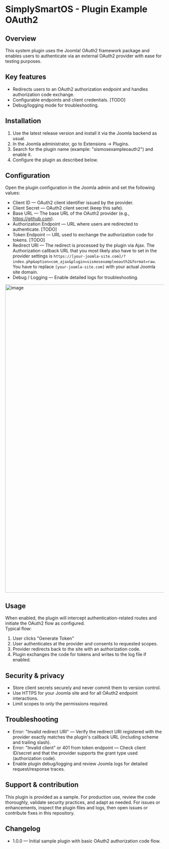 # SimplySmartOS - Plugin Example OAuth2

## Overview

This system plugin uses the Joomla! OAuth2 framework package and enables users to authenticate via an external OAuth2 provider with ease for testing purposes.

## Key features
- Redirects users to an OAuth2 authorization endpoint and handles authorization code exchange.
- Configurable endpoints and client credentials. [TODO]
- Debug/logging mode for troubleshooting.

## Installation

1. Use the latest release version and install it via the Joomla backend as usual.
2. In the Joomla administrator, go to Extensions → Plugins.
3. Search for the plugin name (example: "sismosexampleoauth2") and enable it.
4. Configure the plugin as described below.

## Configuration

Open the plugin configuration in the Joomla admin and set the following values:

- Client ID — OAuth2 client identifier issued by the provider.
- Client Secret — OAuth2 client secret (keep this safe).
- Base URL — The base URL of the OAuth2 provider (e.g., https://github.com).
- Authorization Endpoint — URL where users are redirected to authenticate. [TODO]
- Token Endpoint — URL used to exchange the authorization code for tokens. [TODO]
- Redirect URI — The redirect is processed by the plugin via Ajax. The Authorization callback URL that you most likely also have to set in the provider settings is `https://[your-joomla-site.com]/?index.php&option=com_ajax&plugin=sismosexampleoauth2&format=raw`.\
   You have to replace `[your-joomla-site.com]` with your actual Joomla site domain.
- Debug / Logging — Enable detailed logs for troubleshooting.

<img width="1428" height="981" alt="image" src="https://github.com/user-attachments/assets/1f2761b7-fec7-477d-9c23-e66d67c74dc6" />

## Usage

When enabled, the plugin will intercept authentication-related routes and initiate the OAuth2 flow as configured.\
Typical flow:
  1. User clicks "Generate Token"
  2. User authenticates at the provider and consents to requested scopes.
  3. Provider redirects back to the site with an authorization code.
  4. Plugin exchanges the code for tokens and writes to the log file if enabled.

## Security & privacy

- Store client secrets securely and never commit them to version control.
- Use HTTPS for your Joomla site and for all OAuth2 endpoint interactions.
- Limit scopes to only the permissions required.

## Troubleshooting

- Error: "Invalid redirect URI" — Verify the redirect URI registered with the provider exactly matches the plugin's callback URL (including scheme and trailing slash).
- Error: "Invalid client" or 401 from token endpoint — Check client ID/secret and that the provider supports the grant type used (authorization code).
- Enable plugin debug/logging and review Joomla logs for detailed request/response traces.


## Support & contribution

This plugin is provided as a sample. For production use, review the code thoroughly, validate security practices, and adapt as needed. For issues or enhancements, inspect the plugin files and logs, then open issues or contribute fixes in this repository.

## Changelog

- 1.0.0 — Initial sample plugin with basic OAuth2 authorization code flow.

